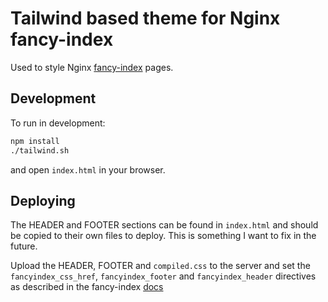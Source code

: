 # Tailwind based theme for Nginx fancy-index

Used to style Nginx [fancy-index] pages.

## Development

To run in development:

``` bash
npm install
./tailwind.sh
```

and open `index.html` in your browser.

## Deploying

The HEADER and FOOTER sections can be found in `index.html` and should be copied to their own files to deploy.
This is something I want to fix in the future.

Upload the HEADER, FOOTER and `compiled.css` to the server and set the `fancyindex_css_href`, `fancyindex_footer` and `fancyindex_header` directives as described in the fancy-index [docs][fancy-index]

[fancy-index]: https://www.nginx.com/resources/wiki/modules/fancy_index/

